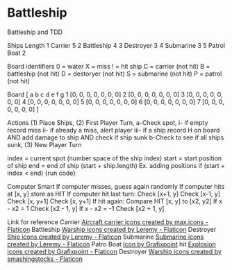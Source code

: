 # Battleship
Battleship and TDD

Ships           Length
1	Carrier	    5
2	Battleship	4
3	Destroyer	3
4	Submarine	3
5	Patrol Boat	2

Board identifiers
0 = water
X = miss
! = hit ship
C = carrier (not hit)
B = battleship (not hit)
D = destoryer (not hit)
S = submarine (not hit)
P = patrol (not hit)

Board
[
     a   b  c  d  e  f  g
   1 [0, 0, 0, 0, 0, 0, 0]
   2 [0, 0, 0, 0, 0, 0, 0]
   3 [0, 0, 0, 0, 0, 0, 0]
   4 [0, 0, 0, 0, 0, 0, 0]
   5 [0, 0, 0, 0, 0, 0, 0]
   6 [0, 0, 0, 0, 0, 0, 0]
   7 [0, 0, 0, 0, 0, 0, 0]
]

Actions
(1) Place Ships,
(2) First Player Turn,
  a-Check spot, 
   i- if empty record miss
   ii- if already a miss, alert player
   iii- if a ship record H on board AND add damage to ship AND check if ship sunk
  b-Check to see if all ships sunk,
(3) New Player Turn



index = current spot (number space of the ship index)
start = start position of ship
end = end of ship (start + ship.length)
Ex. adding positions
if (start + index < end) {run code}

Computer Smart
If computer misses, guess again randomly
If computer hits at [x, y] store as HIT
If computer hit last turn:
  Check [x+1, y]
  Check [x-1, y]
  Check [x, y+1]
  Check [x, y+1]
If hit again:
  Compare HIT [x, y] to [x2, y2]
  If x - x2 = 1
    Check [x2 - 1, y]
  If x - x2 = -1
    Check [x2 + 1, y]




Link for reference
Carrier
<a href="https://www.flaticon.com/free-icons/aircraft-carrier" title="aircraft carrier icons">Aircraft carrier icons created by max.icons - Flaticon</a>
Battleship
<a href="https://www.flaticon.com/free-icons/warship" title="warship icons">Warship icons created by Leremy - Flaticon</a>
Destroyer
<a href="https://www.flaticon.com/free-icons/ship" title="ship icons">Ship icons created by Leremy - Flaticon</a>
Submarine
<a href="https://www.flaticon.com/free-icons/submarine" title="submarine icons">Submarine icons created by Leremy - Flaticon</a>
Patro Boat
<a href="https://www.freepik.com/icon/ship_13966302#fromView=search&page=3&position=22&uuid=d57b3d53-e7c6-4a4f-b2e6-ff734f01d42a">Icon by Grafixpoint</a>
hit
<a href="https://www.flaticon.com/free-icons/explosion" title="explosion icons">Explosion icons created by Grafixpoint - Flaticon</a>
Destroyer
<a href="https://www.flaticon.com/free-icons/warship" title="warship icons">Warship icons created by smashingstocks - Flaticon</a>


